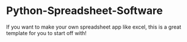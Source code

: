 # Python-Spreadsheet-Software
If you want to make your own spreadsheet app like excel, this is a great template for you to start off with!
